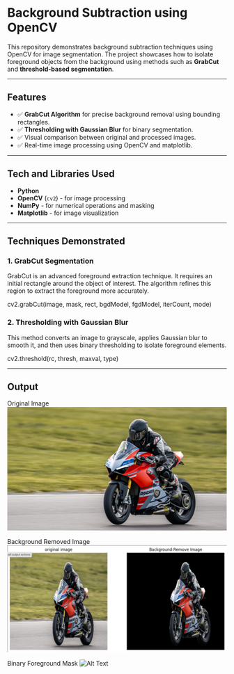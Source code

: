 # Background Subtraction using OpenCV

This repository demonstrates background subtraction techniques using OpenCV for image segmentation. The project showcases how to isolate foreground objects from the background using methods such as **GrabCut** and **threshold-based segmentation**.

---

## Features

- ✅ **GrabCut Algorithm** for precise background removal using bounding rectangles.
- ✅ **Thresholding with Gaussian Blur** for binary segmentation.
- ✅ Visual comparison between original and processed images.
- ✅ Real-time image processing using OpenCV and matplotlib.

---

## Tech and Libraries Used

- **Python**
- **OpenCV** (`cv2`) - for image processing
- **NumPy** - for numerical operations and masking
- **Matplotlib** - for image visualization

---

## Techniques Demonstrated

### 1. GrabCut Segmentation
GrabCut is an advanced foreground extraction technique. It requires an initial rectangle around the object of interest. The algorithm refines this region to extract the foreground more accurately.

cv2.grabCut(image, mask, rect, bgdModel, fgdModel, iterCount, mode)

### 2. Thresholding with Gaussian Blur
This method converts an image to grayscale, applies Gaussian blur to smooth it, and then uses binary thresholding to isolate foreground elements.

cv2.threshold(rc, thresh, maxval, type)

---

## Output
Original Image
![Alt Text](Images/ASD.jpeg)

Background Removed Image
![Alt Text](Images/BG_subtraction.png)

Binary Foreground Mask
![Alt Text](Images/Fg_mask.png)


